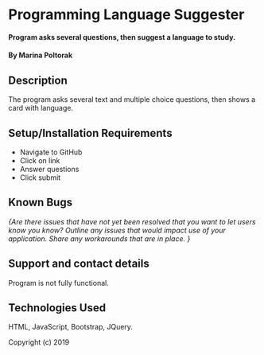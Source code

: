 # Programming Language Suggester

#### Program asks several questions, then suggest a language to study.

#### By Marina Poltorak

## Description

The program asks several text and multiple choice questions, then shows a card with language.

## Setup/Installation Requirements

* Navigate to GitHub
* Click on link
* Answer questions
* Click submit




## Known Bugs

_{Are there issues that have not yet been resolved that you want to let users know you know?  Outline any issues that would impact use of your application.  Share any workarounds that are in place. }_

## Support and contact details

Program is not fully functional.

## Technologies Used

HTML, JavaScript, Bootstrap, JQuery.



Copyright (c) 2019 
